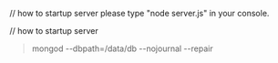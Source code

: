 // how to startup server
please type "node server.js" in your console.

// how to startup server
 > mongod --dbpath=/data/db --nojournal --repair
